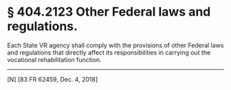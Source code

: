 # § 404.2123   Other Federal laws and regulations.

Each State VR agency shall comply with the provisions of other Federal laws and regulations that directly affect its responsibilities in carrying out the vocational rehabilitation function.



---

[N] [83 FR 62459, Dec. 4, 2018]




